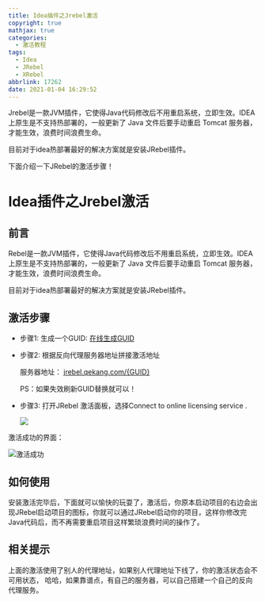 ```yaml
---
title: Idea插件之Jrebel激活
copyright: true
mathjax: true
categories:
  - 激活教程
tags:
  - Idea
  - JRebel
  - XRebel
abbrlink: 17262
date: 2021-01-04 16:29:52
---
```


Jrebel是一款JVM插件，它使得Java代码修改后不用重启系统，立即生效。IDEA上原生是不支持热部署的，一般更新了 Java 文件后要手动重启 Tomcat 服务器，才能生效，浪费时间浪费生命。

目前对于idea热部署最好的解决方案就是安装JRebel插件。

下面介绍一下JRebel的激活步骤！

<!-- less -->



# Idea插件之Jrebel激活

## 前言

Rebel是一款JVM插件，它使得Java代码修改后不用重启系统，立即生效。IDEA上原生是不支持热部署的，一般更新了 Java 文件后要手动重启 Tomcat 服务器，才能生效，浪费时间浪费生命。

目前对于idea热部署最好的解决方案就是安装JRebel插件。




## 激活步骤

- 步骤1: 生成一个GUID: [在线生成GUID](https://www.guidgen.com/)

- 步骤2: 根据反向代理服务器地址拼接激活地址

  服务器地址： [jrebel.qekang.com/{GUID}](https://jrebel.qekang.com/{GUID})

  PS：如果失效刷新GUID替换就可以！

- 步骤3: 打开JRebel 激活面板，选择Connect to online licensing service .

  ![](https://gitee.com/junpzx/blog-img/raw/master//img/20210105135219.png)

激活成功的界面：

![激活成功](https://gitee.com/junpzx/blog-img/raw/master//img/20210105135233.png)



## 如何使用

安装激活完毕后，下面就可以愉快的玩耍了，激活后，你原本启动项目的右边会出现JRebel启动项目的图标，你就可以通过JRebel启动你的项目，这样你修改完Java代码后，而不再需要重启项目这样繁琐浪费时间的操作了。



## 相关提示

上面的激活使用了别人的代理地址，如果别人代理地址下线了，你的激活状态会不可用状态， 哈哈，如果靠谱点，有自己的服务器，可以自己搭建一个自己的反向代理服务。
